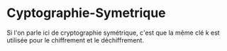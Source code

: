 # Cyptographie-Symetrique
Si l'on parle ici de cryptographie symétrique, c'est que la même clé k est utilisée pour le chiffrement et le déchiffrement.
